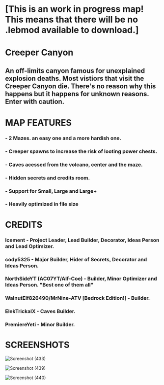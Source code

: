 # [This is an work in progress map! This means that there will be no .lebmod available to download.]
# Creeper Canyon
## An off-limits canyon famous for unexplained explosion deaths. Most vistiors that visit the Creeper Canyon die. There's no reason why this happens but it happens for unknown reasons. Enter with caution.

# MAP FEATURES
### - 2 Mazes. an easy one and a more hardish one.
### - Creeper spawns to increase the risk of looting power chests.
### - Caves acessed from the volcano, center and the maze.
### - Hidden secrets and credits room.
### - Support for Small, Large and Large+
### - Heavily optimized in file size

# CREDITS
### Icement - Project Leader, Lead Builder, Decorator, Ideas Person and Lead Optimizer.
### cody5325 - Major Builder, Hider of Secrets, Decorator and Ideas Person.
### NorthSideYT (AC07YT/Alf-Coe) - Builder, Minor Optimizer and Ideas Person. "Best one of them all"
### WalnutElf826490/MrNine-ATV [Bedrock Edition!] - Builder.
### ElekTrickalX - Caves Builder.
### PremiereYeti - Minor Builder.

# SCREENSHOTS
![Screenshot (433)](https://github.com/Trunkis/Creeper-Canyon-LEB/assets/121296120/02659363-ba48-4de0-9359-a93afd198daa)

![Screenshot (439)](https://github.com/Trunkis/Creeper-Canyon-LEB/assets/121296120/f1429272-c7b7-47b2-a6b4-b55a23219cdc)

![Screenshot (440)](https://github.com/Trunkis/Creeper-Canyon-LEB/assets/121296120/6eba3cea-0d9a-49be-9a31-0a7aaf393248)
